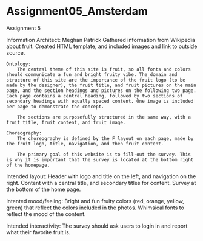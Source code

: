 # Assignment05_Amsterdam
Assignment 5


Information Architect: Meghan Patrick
	Gathered information from Wikipedia about fruit. Created HTML template, and included images and link to outside source.

	Ontology:
		The central theme of this site is fruit, so all fonts and colors should communicate a fun and bright fruity vibe. The domain and structure of this site are the importance of the fruit logo (to be made by the designer), the fruit title, and fruit pictures on the main page, and the section headings and pictures on the following two page. Each page contains a central heading, followed by two sections of secondary headings with equally spaced content. One image is included per page to demonstrate the concept.

		The sections are purposefully structured in the same way, with a fruit title, fruit content, and fruit image.

	Choreography: 
		The choreography is defined by the F layout on each page, made by the fruit logo, title, navigation, and then fruit content. 

		The primary goal of this website is to fill-out the survey. This is why it is important that the survey is located at the bottom right of the homepage.


Intended layout: Header with logo and title on the left, and navigation on the right. Content with a central title, and secondary titles for content. Survey at the bottom of the home page.

Intented mood/feeling: Bright and fun fruity colors (red, orange, yellow, green) that reflect the colors included in the photos. Whimsical fonts to reflect the mood of the content.

Intended interactivity: The survey should ask users to login in and report what their favorite fruit is.
  